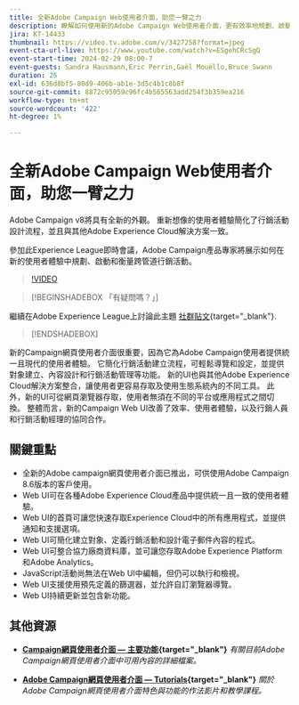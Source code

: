 ```yaml
---
title: 全新Adobe Campaign Web使用者介面，助您一臂之力
description: 瞭解如何使用新的Adobe Campaign Web使用者介面，更有效率地規劃、啟動和衡量跨頻道行銷策略，包括電子郵件行銷和社群媒體行銷。
jira: KT-14433
thumbnail: https://video.tv.adobe.com/v/3427258?format=jpeg
event-cta-url-live: https://www.youtube.com/watch?v=ESgehCRcSgQ
event-start-time: 2024-02-29 08:00-7
event-guests: Sandra Hausmann,Eric Perrin,Gaël Mouëllo,Bruce Swann
duration: 25
exl-id: 636d8bf5-80d9-406b-ab1e-3d5c4b1c8b8f
source-git-commit: 8872c95059c96fc4b565563add254f3b359ea216
workflow-type: tm+mt
source-wordcount: '422'
ht-degree: 1%

---
```


# 全新Adobe Campaign Web使用者介面，助您一臂之力

Adobe Campaign v8將具有全新的外觀。 重新想像的使用者體驗簡化了行銷活動設計流程，並且與其他Adobe Experience Cloud解決方案一致。

參加此Experience League即時會議，Adobe Campaign產品專家將展示如何在新的使用者體驗中規劃、啟動和衡量跨管道行銷活動。

>[!VIDEO](https://video.tv.adobe.com/v/3427258/?quality=12&learn=on)

>[!BEGINSHADEBOX 「有疑問嗎？」]

繼續在Adobe Experience League上討論此主題 [社群貼文](https://experienceleaguecommunities.adobe.com/t5/adobe-campaign-classic/experience-league-live-post-session-discussion-leaping-ahead/m-p/656893#M2671){target="_blank"}.

>[!ENDSHADEBOX]

新的Campaign網頁使用者介面很重要，因為它為Adobe Campaign使用者提供統一且現代的使用者體驗。 它簡化行銷活動建立流程，可輕鬆導覽和設定，並提供對象建立、內容設計和行銷活動管理等功能。 新的UI也與其他Adobe Experience Cloud解決方案整合，讓使用者更容易存取及使用生態系統內的不同工具。 此外，新的UI可從網頁瀏覽器存取，使用者無須在不同的平台或應用程式之間切換。 整體而言，新的Campaign Web UI改善了效率、使用者體驗，以及行銷人員和行銷活動經理的協同合作。

## 關鍵重點

* 全新的Adobe campaign網頁使用者介面已推出，可供使用Adobe Campaign 8.6版本的客戶使用。
* Web UI可在各種Adobe Experience Cloud產品中提供統一且一致的使用者體驗。
* Web UI的首頁可讓您快速存取Experience Cloud中的所有應用程式，並提供通知和支援選項。
* Web UI可簡化建立對象、定義行銷活動和設計電子郵件內容的程式。
* Web UI可整合協力廠商資料庫，並可讓您存取Adobe Experience Platform和Adobe Analytics。
* JavaScript活動尚無法在Web UI中編輯，但仍可以執行和檢視。
* Web UI支援使用預先定義的篩選器，並允許自訂瀏覽器導覽。
* Web UI持續更新並包含新功能。


## 其他資源

* **[Campaign網頁使用者介面 — 主要功能](https://experienceleague.adobe.com/docs/campaign-web/v8/whats-new.html?lang=zh-Hant){target="_blank"}**
  *有關目前Adobe Campaign網頁使用者介面中可用內容的詳細檔案。*

* **[Adobe Campaign網頁使用者介面 — Tutorials](https://experienceleague.adobe.com/docs/campaign-web-learn/tutorials/overview.html?lang=en){target="_blank"}**
  *關於Adobe Campaign網頁使用者介面特色與功能的作法影片和教學課程。*
